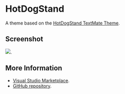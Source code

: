 # HotDogStand

A theme based on the [HotDogStand TextMate Theme](http://colorsublime.com/theme/HotDogStand).


## Screenshot
![](https://raw.githubusercontent.com/gerane/VSCodeThemes/master/gerane.Theme-HotDogStand/screenshot.png).


## More Information
* [Visual Studio Marketplace](https://marketplace.visualstudio.com/items/gerane.Theme-HotDogStand).
* [GitHub repository](https://github.com/gerane/VSCodeThemes).
